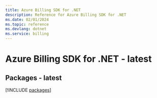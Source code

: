 ```yaml
---
title: Azure Billing SDK for .NET
description: Reference for Azure Billing SDK for .NET
ms.date: 02/01/2024
ms.topic: reference
ms.devlang: dotnet
ms.service: billing
---
```

# Azure Billing SDK for .NET - latest
## Packages - latest
[!INCLUDE [packages](billing-index.md)]